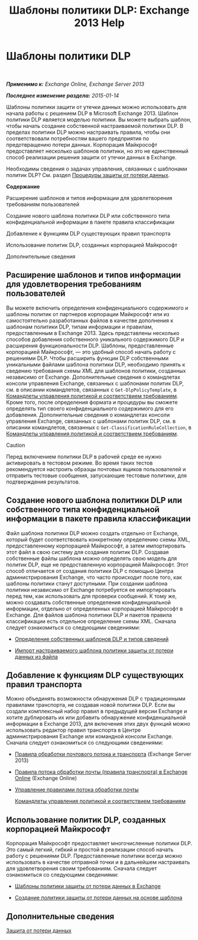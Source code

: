 ﻿---
title: 'Шаблоны политики DLP: Exchange 2013 Help'
TOCTitle: Шаблоны политики DLP
ms:assetid: c7b1a8e4-30d9-4409-85c5-f85ae023737d
ms:mtpsurl: https://technet.microsoft.com/ru-ru/library/JJ657730(v=EXCHG.150)
ms:contentKeyID: 50489139
ms.date: 04/30/2018
mtps_version: v=EXCHG.150
ms.translationtype: HT
---

# Шаблоны политики DLP

 

_**Применимо к:** Exchange Online, Exchange Server 2013_

_**Последнее изменение раздела:** 2015-01-14_

Шаблоны политики защити от утечки данных можно использовать для начала работы с решением DLP в Microsoft Exchange 2013. Шаблон политики DLP является моделью политики. Вы можете выбрать шаблон, чтобы начать создание собственной настраиваемой политики DLP. В пределах политики DLP можно настраивать правила, чтобы они соответствовали потребностям вашего предприятия по предотвращению потери данных. Корпорация Майкрософт предоставляет несколько шаблонов политики, но это не единственный способ реализации решения защити от утечки данных в Exchange.

Необходимы сведения о задачах управления, связанных с шаблонами политик DLP? См. раздел [Процедуры защиты от потери данных](dlp-procedures-exchange-2013-help.md).

**Содержание**

Расширение шаблонов и типов информации для удовлетворения требованиям пользователей

Создание нового шаблона политики DLP или собственного типа конфиденциальной информации в пакете правила классификации

Добавление к функциям DLP существующих правил транспорта

Использование политик DLP, созданных корпорацией Майкрософт

Дополнительные сведения

## Расширение шаблонов и типов информации для удовлетворения требованиям пользователей

Вы можете включить определения конфиденциального содержимого и шаблоны политик от партнеров корпорации Майкрософт или из самостоятельно разработанных файлов в качестве дополнения к шаблонам политики DLP, типам информации и правилам, предоставленным в Exchange 2013. Здесь представлены несколько способов добавления собственного уникального содержимого DLP и расширения функциональности DLP. Шаблоны, предоставленные корпорацией Майкрософт, — это удобный способ начать работу с решениями DLP. Чтобы расширить функции DLP собственными уникальными файлами шаблона политики DLP, необходимо принять к сведению требования схемы XML для шаблонов политики, созданных независимо от Exchange. Дополнительные сведения о командлетах консоли управления Exchange, связанных с шаблонами политик DLP, см. в описании командлетов, связанных с `Get-DlpPolicyTemplate`, в [Командлеты управления политикой и соответствием требованиям](https://technet.microsoft.com/ru-ru/library/dd298082\(v=exchg.150\)). Кроме того, после определения формата и процедуры вы сможете определять тип своего конфиденциального содержимого для его добавления. Дополнительные сведения о командлетах консоли управления Exchange, связанных с шаблонами политик DLP, см. в описании командлетов, связанных с `Get-ClassificationRuleCollection`, в [Командлеты управления политикой и соответствием требованиям](https://technet.microsoft.com/ru-ru/library/dd298082\(v=exchg.150\)).

> [!CAUTION]  
> Перед включением политики DLP в рабочей среде ее нужно активировать в тестовом режиме. Во время таких тестов рекомендуется настроить образцы почтовых ящиков пользователей и отправить тестовые сообщения, запускающие тестовые политики, для подтверждения результатов.


## Создание нового шаблона политики DLP или собственного типа конфиденциальной информации в пакете правила классификации

Файл шаблона политики DLP можно создать отдельно от Exchange, который будет соответствовать конкретному определению схемы XML, предоставленному корпорацией Майкрософт, а затем импортировать этот файл в свою систему для создания политик DLP. Создавая собственные файлы шаблона можно определять свою модель для политик DLP, еще не предоставленную корпорацией Майкрософт. Этот способ отличается от создания политики DLP с помощью Центра администрирования Exchange, что часто происходит после того, как шаблоны политики станут доступными. При создании шаблона политики независимо от Exchange потребуется ее импортировать перед тем, как использовать для проверки сообщений. К тому же, можно создавать собственные определения конфиденциальной информации, отдельно от определенных корпорацией Майкрософт в Exchange. Для файлов шаблона политики DLP и пакетов правила классификации есть отдельное определение схемы XML. Сначала следует ознакомиться со следующими сведениями:

  -  
    [Определение собственных шаблонов DLP и типов сведений](define-your-own-dlp-templates-and-information-types-exchange-2013-help.md)

  -  
    [Импорт настраиваемого шаблона политики защиты от потери данных из файла](import-a-custom-dlp-policy-template-from-a-file-exchange-2013-help.md)

## Добавление к функциям DLP существующих правил транспорта

Можно объединять возможности обнаружения DLP с традиционными правилами транспорта, не создавая новой политики DLP. Если вы создали комплексный набор правил в предыдущей версии Exchange и хотите дублировать их или добавить обнаружение конфиденциальной информации в Exchange 2013, для включения этих двух функций можно использовать редактор правил транспорта в Центре администрирования Exchange или командной консоли Exchange. Сначала следует ознакомиться со следующими сведениями:

  -  
    [Правила обработки почтового потока и транспорта](mail-flow-rules-transport-rules-in-exchange-2013-exchange-2013-help.md) (Exchange Server 2013)

  -  
    [Правила потока обработки почты (правила транспорта) в Exchange Online](https://technet.microsoft.com/ru-ru/library/jj919238\(v=exchg.150\)) (Exchange Online)

  -  
    [Управление правилами потока обработки почты](manage-mail-flow-rules-exchange-2013-help.md)
    
    [Командлеты управления политикой и соответствием требованиям](https://technet.microsoft.com/ru-ru/library/dd298082\(v=exchg.150\))

## Использование политик DLP, созданных корпорацией Майкрософт

Корпорация Майкрософт предоставляет многочисленные политики DLP. Это самый легкий, гибкий и простой в реализации способ начать работу с решениями DLP. Предоставленные политики всегда можно использовать в качестве отправной точки и в дальнейшем настраивать для удовлетворения своим требованиям. Сначала следует ознакомиться со следующими сведениями:

  - [Шаблоны политики защиты от потери данных в Exchange](dlp-policy-templates-supplied-in-exchange-exchange-2013-help.md)

  - [Создание политики защиты от потери данных на основе шаблона](how-to-new-dlp-data-loss-prevention-policy-template.md)

## Дополнительные сведения

[Защита от потери данных](technical-overview-of-dlp-data-loss-prevention-in-exchange.md)

